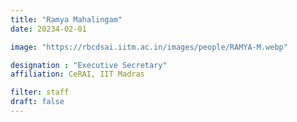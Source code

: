 ```yaml
---
title: "Ramya Mahalingam"
date: 20234-02-01

image: "https://rbcdsai.iitm.ac.in/images/people/RAMYA-M.webp"

designation : "Executive Secretary"
affiliation: CeRAI, IIT Madras

filter: staff
draft: false
---
```

